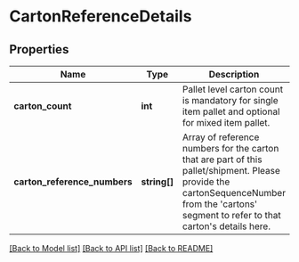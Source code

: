 # CartonReferenceDetails

## Properties
Name | Type | Description | Notes
------------ | ------------- | ------------- | -------------
**carton_count** | **int** | Pallet level carton count is mandatory for single item pallet and optional for mixed item pallet. | [optional] 
**carton_reference_numbers** | **string[]** | Array of reference numbers for the carton that are part of this pallet/shipment. Please provide the cartonSequenceNumber from the &#x27;cartons&#x27; segment to refer to that carton&#x27;s details here. | 

[[Back to Model list]](../../README.md#documentation-for-models) [[Back to API list]](../../README.md#documentation-for-api-endpoints) [[Back to README]](../../README.md)

